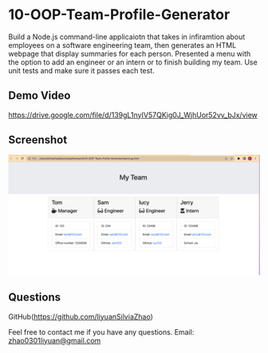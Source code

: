 # 10-OOP-Team-Profile-Generator
Build a Node.js command-line applicaiotn that takes in infiramtion about employees on a software engineering team, then generates an HTML webpage that display summaries for each person. Presented a menu with the option to add an engineer or an intern or to finish building my team. Use unit tests and make sure it passes each test. 


## Demo Video
https://drive.google.com/file/d/139gL1nyIV57QKig0J_WjhUor52vv_bJx/view

## Screenshot
![ScreenShot](./util/Screen%20Shot%202022-10-26%20at%202.09.25%20PM.png)

## Questions
GitHub(https://github.com/liyuanSilviaZhao)

Feel free to contact me if you have any questions.
Email: zhao0301liyuan@gmail.com
